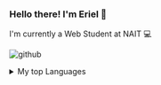 ### Hello there! I'm Eriel  👋

<!--
**e-baylon/e-baylon** is a ✨ _special_ ✨ repository because its `README.md` (this file) appears on your GitHub profile.

Here are some ideas to get you started:

- 🔭 I’m currently working on ...
- 🌱 I’m currently learning ...
- 👯 I’m looking to collaborate on ...
- 🤔 I’m looking for help with ...
- 💬 Ask me about ...
- 📫 How to reach me: ...
- 😄 Pronouns: ...
- ⚡ Fun fact: ...
-->

I'm currently a Web Student at NAIT   :computer:

![github](https://img.shields.io/badge/GitHub-000000?style=for-the-badge&logo=GitHub&logoColor=white)
<details>


<summary>My top Languages</summary> 

| Rank | Languages |
|-----:|-----------|
|     1| Javascript|
|     2| PHP    |

</details>

